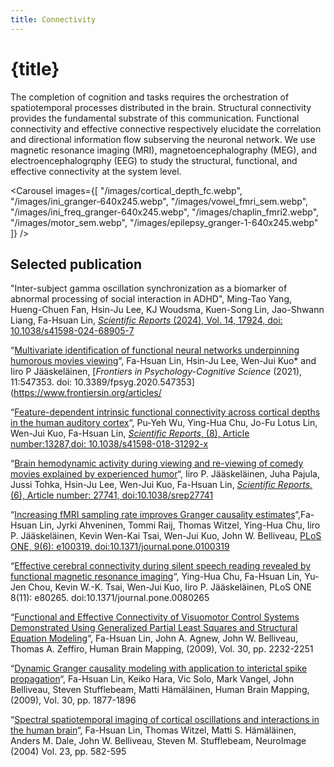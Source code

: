 ```yaml
---
title: Connectivity
---
```


<script lang="ts">
    import Carousel from "$lib/components/Carousel.svelte";
</script>

# {title}

The completion of cognition and tasks requires the orchestration of spatiotemporal processes distributed in the brain. Structural connectivity provides the fundamental substrate of this communication. Functional connectivity and effective connective respectively elucidate the correlation and directional information flow subserving the neuronal network. We use magnetic resonance imaging (MRI),  magnetoencephalography (MEG), and electroencephalogrqphy (EEG) to study the structural, functional, and effective connectivity at the system level.

<Carousel images={[
    "/images/cortical_depth_fc.webp",
    "/images/ini_granger-640x245.webp",
    "/images/vowel_fmri_sem.webp",
    "/images/ini_freq_granger-640x245.webp",
    "/images/chaplin_fmri2.webp",
    "/images/motor_sem.webp",
    "/images/epilepsy_granger-1-640x245.webp"
]} />

## Selected publication
 "Inter-subject gamma oscillation synchronization as a biomarker of abnormal processing of social interaction in ADHD", Ming-Tao Yang, Hueng-Chuen Fan, Hsin-Ju Lee, KJ Woudsma, Kuen-Song Lin, Jao-Shwann Liang, Fa-Hsuan Lin, [_Scientific Reports_ (2024), Vol. 14, 17924, doi: 10.1038/s41598-024-68905-7](https://www.nature.com/articles/s41598-024-68905-7)

“[Multivariate identification of functional neural networks underpinning humorous movies viewing](https://drive.google.com/file/d/1WIUxijD5ZOdyoc_ZRCVcUX28Cnm3TdgD/view?usp=share_link)“, Fa-Hsuan Lin, Hsin-Ju Lee, Wen-Jui Kuo\* and Iiro P Jääskeläinen, [_Frontiers in Psychology-Cognitive Science_ (2021), 11:547353. doi: 10.3389/fpsyg.2020.547353](https://www.frontiersin.org/articles/

“[Feature-dependent intrinsic functional connectivity across cortical depths in the human auditory cortex](http://35.203.18.157/wp-content/uploads/reprint_layer_fc_srep2018.pdf)“, Pu-Yeh Wu, Ying-Hua Chu, Jo-Fu Lotus Lin, Wen-Jui Kuo, Fa-Hsuan Lin, [_Scientific Reports_, (8), Article number:13287,doi: 10.1038/s41598-018-31292-x](https://www.nature.com/articles/s41598-018-31292-x)

“[Brain hemodynamic activity during viewing and re-viewing of comedy movies explained by experienced humor](http://140.112.148.130/wp-content/uploads/srep27741.pdf)“, Iiro P. Jääskeläinen, Juha Pajula, Jussi Tohka, Hsin-Ju Lee, Wen-Jui Kuo, Fa-Hsuan Lin, [_Scientific Reports_, (6), Article number: 27741, doi:10.1038/srep27741]()

“[Increasing fMRI sampling rate improves Granger causality estimates](http://140.112.148.130/wp-content/uploads/2014/09/ini_granger_plosone2014.pdf)“,Fa-Hsuan Lin, Jyrki Ahveninen, Tommi Raij, Thomas Witzel, Ying-Hua Chu, Iiro P. Jääskeläinen, Kevin Wen-Kai Tsai, Wen-Jui Kuo, John W. Belliveau, [PLoS ONE, 9(6): e100319. doi:10.1371/journal.pone.0100319](http://www.plosone.org/article/info%3Adoi%2F10.1371%2Fjournal.pone.0100319)

“[Effective cerebral connectivity during silent speech reading revealed by functional magnetic resonance imaging](http://140.112.148.130/wp-content/uploads/2013/11/vowel_fmri_sem_plosone2013.pdf)“, Ying-Hua Chu, Fa-Hsuan Lin, Yu-Jen Chou, Kevin W.-K. Tsai, Wen-Jui Kuo, Iiro P. Jääskeläinen, PLoS ONE 8(11): e80265. doi:10.1371/journal.pone.0080265

“[Functional and Effective Connectivity of Visuomotor Control Systems Demonstrated Using Generalized Partial Least Squares and Structural Equation Modeling](http://140.112.148.130/reprints/gpls_sem_motor_hbm2009.pdf)“, Fa-Hsuan Lin, John A. Agnew, John W. Belliveau, Thomas A. Zeffiro, Human Brain Mapping, (2009), Vol. 30, pp. 2232-2251

“[Dynamic Granger causality modeling with application to interictal spike propagation](http://140.112.148.130/reprints/epilepsy_granger_hbm2009.pdf)“, Fa-Hsuan Lin, Keiko Hara, Vic Solo, Mark Vangel, John Belliveau, Steven Stufflebeam, Matti Hämäläinen, Human Brain Mapping, (2009), Vol. 30, pp. 1877-1896

“[Spectral spatiotemporal imaging of cortical oscillations and interactions in the human brain](http://140.112.148.130/reprints/spectral_spatiotemporal_mapping_NI2004.pdf)“, Fa-Hsuan Lin, Thomas Witzel, Matti S. Hämäläinen, Anders M. Dale, John W. Belliveau, Steven M. Stufflebeam, NeuroImage (2004) Vol. 23, pp. 582-595
